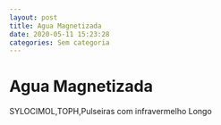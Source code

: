 ```yaml
---
layout: post
title: Agua Magnetizada
date: 2020-05-11 15:23:28 
categories: Sem categoria
---
```


# Agua Magnetizada

SYLOCIMOL,TOPH,Pulseiras com infravermelho Longo

